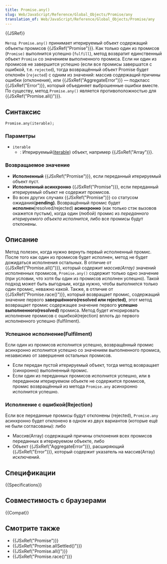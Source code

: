 ```yaml
---
title: Promise.any()
slug: Web/JavaScript/Reference/Global_Objects/Promise/any
translation_of: Web/JavaScript/Reference/Global_Objects/Promise/any
---
```

{{JSRef}}

`Метод Promise.any()` принимает итерируемый объект содержащий объекты промисов {{JSxRef("Promise")}}. Как только один из промисов (`Promise)` выполнится успешно (`fulfill`), метод возвратит единственный объект `Promise` со значением выполненного промиса. Если ни один из промисов не завершится успешно (если все промисы завершатся с ошибкой, т.е. `rejected`), тогда возвращённый объект Promise будет отклонён (`rejected`) с одним из значений: массив содержащий причины ошибки (отклонения), или {{JSxRef("AggregateError")}} — подкласс {{JSxRef("Error")}}, который объединяет выброшенные ошибки вместе. По существу, метод `Promise.any()` является противоположностью для {{JSxRef("Promise.all()")}}.

## Синтаксис

```
Promise.any(iterable);
```

### Параметры

- `iterable`
  - : Итерируемый([iterable](/ru/docs/Web/JavaScript/Guide/iterable)) объект, например {{JSxRef("Array")}}.

### Возвращаемое значение

- **Исполненный** {{JSxRef("Promise")}}, если переданный итерируемый объект пуст.
- **Исполненный асинхронно** {{JSxRef("Promise")}}, если переданный итерируемый объект не содержит промисов.
- Во всех других случаях {{JSxRef("Promise")}} со статусом ожидания(**pending)**. Возвращённый промис будет **исполнен**(resolved/rejected) **асинхронно** (как только стэк вызовов окажется пустым), когда один (любой) промис из _переданного итерируемого объекта исполнится_, либо все промисы будут отклонены.

## Описание

Метод полезен, когда нужно вернуть первый исполненный промис. После того как один из промисов будет исполнен, метод не будет дожидаться исполнения остальных. В отличие от {{JSxRef("Promise.all()")}}, который содержит _массив(Array)_ значений исполненных промисов, `Promise.any()` содержит только одно значение (при условии, что хотя бы один из промисов исполнен успешно). Такой подход может быть выгодным, когда нужно, чтобы выполнился только один промис, неважно какой. Также, в отличие от {{JSxRef("Promise.race()")}}, который возвращает промис, содержащий значение первого **завершённого(resolved или rejected)**, этот метод возвращает промис содержащее значение первого **успешно выполненного(resolved)** промиса. Метод будет игнорировать исполнение промисов с ошибкой(rejection) вплоть до первого исполненного успешно (fulfilment).

### Успешное исполнение(Fulfilment)

Если один из промисов исполнится успешно, возвращённый промис асинхронно исполнится успешно со значением выполненного промиса, независимо от завершения остальных промисов.

- Если передан пустой итерируемый объект, тогда метод возвращает (синхронно) выполненный промис.
- Если один из переданных промисов исполнится успешно, или в переданном итерируемом объекте не содержится промисов, промис возвращённый из метода `Promise.any` асинхронно исполнится успешно.

### Исполнение с ошибкой(Rejection)

Если все переданные промисы будут отклонены (rejected), `Promise.any` асинхронно будет отклонено в одном из двух вариантов (которые ещё не были согласованы): либо

- Массив(Array) содержащий причины отклонения всех промисов переданных в итерируемом объекте, либо
- Объект {{JSxRef("AggregateError")}}, расширяющий {{JSxRef("Error")}}, который содержит указатель на массив(Array) исключений.

## Спецификации

{{Specifications}}

## Совместимость с браузерами

{{Compat}}

## Смотрите также

- {{JSxRef("Promise")}}
- {{JSxRef("Promise.allSettled()")}}
- {{JSxRef("Promise.all()")}}
- {{JSxRef("Promise.race()")}}
